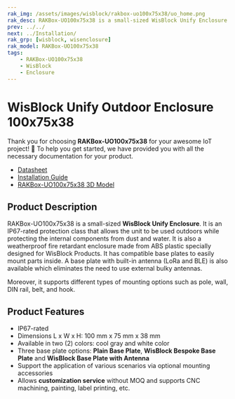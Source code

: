 ```yaml
---
rak_img: /assets/images/wisblock/rakbox-uo100x75x38/uo_home.png
rak_desc: RAKBox-UO100x75x38 is a small-sized WisBlock Unify Enclosure. It is an IP67-rated protection class that allows the unit to be used outdoors while protecting the internal components from dust and water.
prev: ../../
next: ../Installation/
rak_grp: [wisblock, wisenclosure]
rak_model: RAKBox-UO100x75x38
tags:
    - RAKBox-UO100x75x38
    - WisBlock
    - Enclosure
---
```


# WisBlock Unify Outdoor Enclosure 100x75x38

Thank you for choosing **RAKBox-UO100x75x38** for your awesome IoT project! 🎉 To help you get started, we have provided you with all the necessary documentation for your product.

- [Datasheet](../Datasheet/)
- [Installation Guide](../Installation/)
- [RAKBox-UO100x75x38 3D Model](https://downloads.rakwireless.com/#3D_File/WisBlock/Unify%20Enclosure/RAKBox-UO100x75x38/)

## Product Description
RAKBox-UO100x75x38 is a small-sized **WisBlock Unify Enclosure**. It is an IP67-rated protection class that allows the unit to be used outdoors while protecting the internal components from dust and water. It is also a weatherproof fire retardant enclosure made from ABS plastic specially designed for WisBlock Products. It has compatible base plates to easily mount parts inside. A base plate with built-in antenna (LoRa and BLE) is also available which eliminates the need to use external bulky antennas.

Moreover, it supports different types of mounting options such as pole, wall, DIN rail, belt, and hook.

## Product Features
- IP67-rated
- Dimensions L x W x H: 100&nbsp;mm x 75&nbsp;mm x 38&nbsp;mm
- Available in two (2) colors: cool gray and white color
- Three base plate options: **Plain Base Plate**, **WisBlock Bespoke Base Plate** and **WisBlock Base Plate with Antenna**
- Support the application of various scenarios via optional mounting accessories
- Allows **customization service** without MOQ and supports CNC machining, painting, label printing, etc.